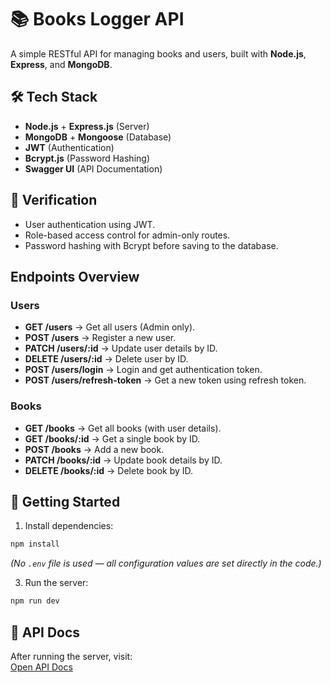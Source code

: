 # 📚 Books Logger API

A simple RESTful API for managing books and users, built with **Node.js**, **Express**, and **MongoDB**.

## 🛠 Tech Stack
- **Node.js** + **Express.js** (Server)
- **MongoDB** + **Mongoose** (Database)
- **JWT** (Authentication)
- **Bcrypt.js** (Password Hashing)
- **Swagger UI** (API Documentation)

## 🔐 Verification
- User authentication using JWT.
- Role-based access control for admin-only routes.
- Password hashing with Bcrypt before saving to the database.

## Endpoints Overview

### Users
- **GET /users** → Get all users (Admin only).
- **POST /users** → Register a new user.
- **PATCH /users/:id** → Update user details by ID.
- **DELETE /users/:id** → Delete user by ID.
- **POST /users/login** → Login and get authentication token.
- **POST /users/refresh-token** → Get a new token using refresh token.

### Books
- **GET /books** → Get all books (with user details).
- **GET /books/:id** → Get a single book by ID.
- **POST /books** → Add a new book.
- **PATCH /books/:id** → Update book details by ID.
- **DELETE /books/:id** → Delete book by ID.


## 🚀 Getting Started
1. Install dependencies:
```bash
npm install
```
*(No `.env` file is used — all configuration values are set directly in the code.)*

3. Run the server:
```bash
npm run dev 
```

## 📖 API Docs
After running the server, visit:  
[Open API Docs](http://localhost:3000/api-docs)

